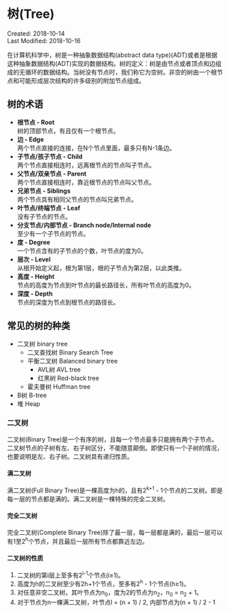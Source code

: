 # 树(Tree)
Created: 2018-10-14  
Last Modified: 2018-10-16  

在计算机科学中，树是一种抽象数据结构(abstract data type)(ADT)或者是根据这种抽象数据结构(ADT)实现的数据结构。树的定义：树是由节点或者顶点和边组成的无循环的数据结构。当树没有节点时，我们称它为空树。非空的树由一个根节点和可能形成层次结构的许多级别的附加节点组成。

## 树的术语
- **根节点 - Root**  
  树的顶部节点，有且仅有一个根节点。
- **边 - Edge**  
  两个节点直接的连接，在N个节点里面，最多只有N-1条边。
- **子节点/孩子节点 - Child**  
  两个节点直接相连时，远离根节点的节点叫子节点。
- **父节点/双亲节点 - Parent**  
  两个节点直接相连时，靠近根节点的节点叫父节点。
- **兄弟节点 - Siblings**  
  两个节点具有相同父节点的节点叫兄弟节点。
- **叶节点/终端节点 - Leaf**  
  没有子节点的节点。
- **分支节点/内部节点 - Branch node/Internal node**  
  至少有一个子节点的节点。
- **度 - Degree**  
  一个节点含有的子节点的个数，叶节点的度为0。
- **层次 - Level**  
  从根开始定义起，根为第1层，根的子节点为第2层，以此类推。
- **高度 - Height**  
  节点的高度为节点到叶节点的最长路径长，所有叶节点的高度为0。
- **深度 - Depth**  
  节点的深度为节点到根节点的路径长。
  
## 常见的树的种类
- 二叉树 binary tree
  - 二叉查找树 Binary Search Tree
  - 平衡二叉树 Balanced binary tree
    - AVL树 AVL tree
    - 红黑树 Red-black tree
  - 霍夫曼树 Huffman tree 
- B树 B-tree
- 堆 Heap

### 二叉树
二叉树(Binary Tree)是一个有序的树，且每一个节点最多只能拥有两个子节点。二叉树节点的子树有左、右子树区分，不能随意颠倒。即使只有一个子树的情况，也要说明是左、右子树。二叉树具有递归性质。

#### 满二叉树
满二叉树(Full Binary Tree)是一棵高度为h的，且有2<sup>k+1</sup> - 1个节点的二叉树。即是每一层的节点都是满的。满二叉树是一棵特殊的完全二叉树。

#### 完全二叉树
完全二叉树(Complete Binary Tree)除了最一层，每一层都是满的，最后一层可以有1至2<sup>h</sup>个节点，并且最后一层所有节点都靠近左边。

#### 二叉树的性质
1. 二叉树的第i层上至多有2<sup>i-1</sup>个节点(i≥1)。
2. 高度为h的二叉树至少有2h+1个节点，至多有2<sup>h</sup> - 1个节点(h≥1)。
3. 对任意非空二叉树，其叶节点为n<sub>0</sub>，度为2的节点为n<sub>2</sub>，n<sub>0</sub> = n<sub>2</sub> + 1。
4. 对于节点为n一棵满二叉树，叶节点l =  (n + 1) / 2, 内部节点为(n + 1) / 2 - 1